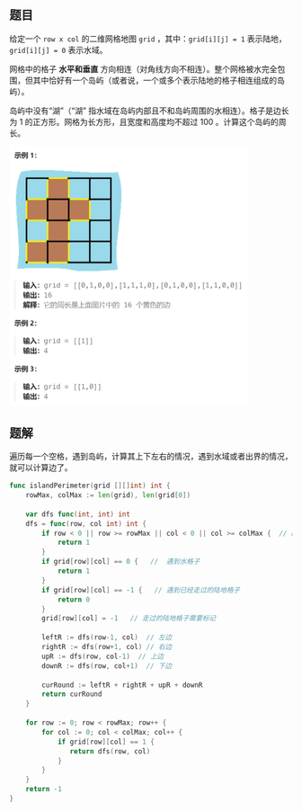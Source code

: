 ## 题目

给定一个 `row x col` 的二维网格地图 `grid` ，其中：`grid[i][j] = 1` 表示陆地， `grid[i][j] = 0` 表示水域。

网格中的格子 **水平和垂直** 方向相连（对角线方向不相连）。整个网格被水完全包围，但其中恰好有一个岛屿（或者说，一个或多个表示陆地的格子相连组成的岛屿）。

岛屿中没有“湖”（“湖” 指水域在岛屿内部且不和岛屿周围的水相连）。格子是边长为 1 的正方形。网格为长方形，且宽度和高度均不超过 100 。计算这个岛屿的周长。

<img src="10-463.岛屿的周长.assets/image-20240301143452538.png" alt="image-20240301143452538" style="zoom:50%;" />

## 题解

遍历每一个空格，遇到岛屿，计算其上下左右的情况，遇到水域或者出界的情况，就可以计算边了。

```go
func islandPerimeter(grid [][]int) int {
    rowMax, colMax := len(grid), len(grid[0])

    var dfs func(int, int) int
    dfs = func(row, col int) int {  
        if row < 0 || row >= rowMax || col < 0 || col >= colMax {  // 越界
            return 1
        }
        if grid[row][col] == 0 {   //  遇到水格子
            return 1
        }
        if grid[row][col] == -1 {   // 遇到已经走过的陆地格子
            return 0
        }
        grid[row][col] = -1   // 走过的陆地格子需要标记

        leftR := dfs(row-1, col)  // 左边
        rightR := dfs(row+1, col) // 右边
        upR := dfs(row, col-1)  // 上边
        downR := dfs(row, col+1)  // 下边

        curRound := leftR + rightR + upR + downR
        return curRound
    }

    for row := 0; row < rowMax; row++ {
        for col := 0; col < colMax; col++ {
            if grid[row][col] == 1 {
               return dfs(row, col)
            }
        }
    }
    return -1
}
```

